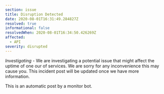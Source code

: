 ```yaml
---
section: issue
title: Disruption Detected
date: 2020-08-01T16:31:49.284827Z
resolved: true
informational: false
resolvedWhen: 2020-08-01T16:34:50.426269Z
affected:
  - API
severity: disrupted
---
```

*Investigating* - We are investigating a potential issue that might affect the uptime of one our of services. We are sorry for any inconvenience this may cause you. This incident post will be updated once we have more information.

This is an automatic post by a monitor bot.
        